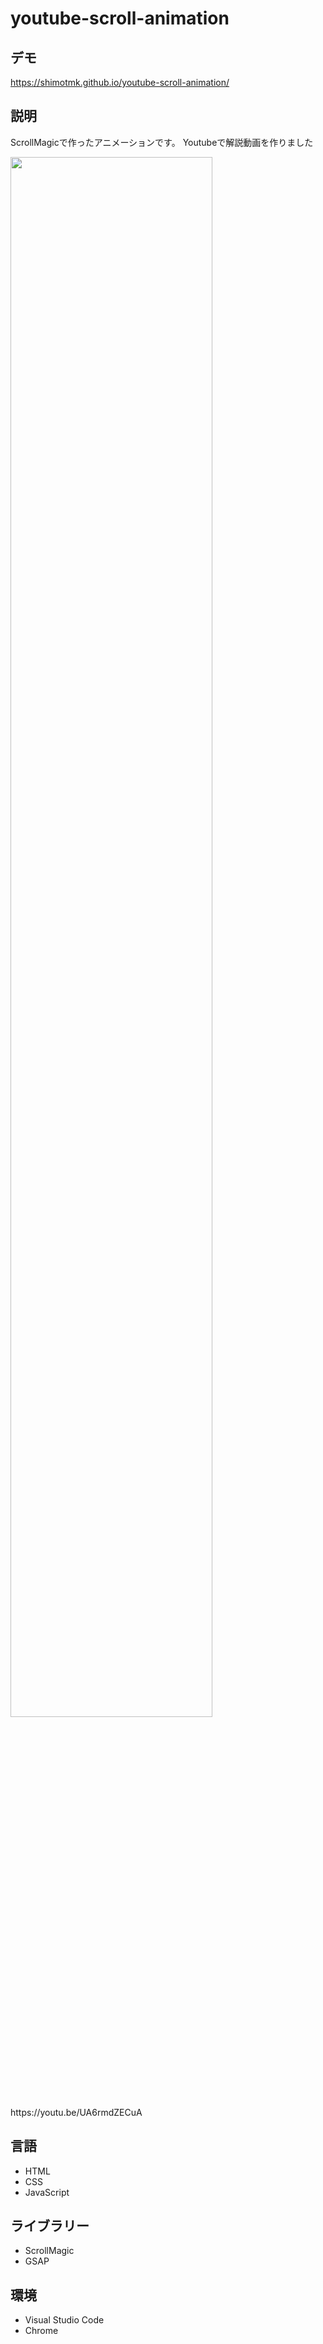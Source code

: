 # youtube-scroll-animation

## デモ
https://shimotmk.github.io/youtube-scroll-animation/

## 説明
ScrollMagicで作ったアニメーションです。
Youtubeで解説動画を作りました<br>

<a href="https://youtu.be/UA6rmdZECuA">
  <img src="https://user-images.githubusercontent.com/42362903/97930125-0f1ce900-1dae-11eb-8a7c-ee16928028b7.jpg" width="80%">
</a>
https://youtu.be/UA6rmdZECuA

## 言語
* HTML
* CSS
* JavaScript

## ライブラリー
* ScrollMagic
* GSAP

## 環境
* Visual Studio Code
* Chrome

